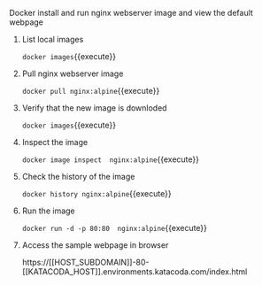 Docker install and run nginx webserver image and view the default webpage 

1. List local images

    `docker images`{{execute}}

2. Pull nginx webserver image

    `docker pull nginx:alpine`{{execute}}
    
3. Verify that the new image is downloded    

    `docker images`{{execute}}

4. Inspect the image

    `docker image inspect  nginx:alpine`{{execute}}
  
5. Check the history of the image

    `docker history nginx:alpine`{{execute}}
    
4. Run the image        

    `docker run -d -p 80:80  nginx:alpine`{{execute}}
 
5. Access the sample webpage in browser

    https://[[HOST_SUBDOMAIN]]-80-[[KATACODA_HOST]].environments.katacoda.com/index.html



